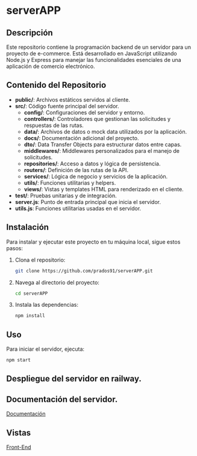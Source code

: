 # serverAPP

## Descripción

Este repositorio contiene la programación backend de un servidor para un proyecto de e-commerce. Está desarrollado en JavaScript utilizando Node.js y Express para manejar las funcionalidades esenciales de una aplicación de comercio electrónico.

## Contenido del Repositorio

- **public/**: Archivos estáticos servidos al cliente.
- **src/**: Código fuente principal del servidor.
  - **config/**: Configuraciones del servidor y entorno.
  - **controllers/**: Controladores que gestionan las solicitudes y respuestas de las rutas.
  - **data/**: Archivos de datos o mock data utilizados por la aplicación.
  - **docs/**: Documentación adicional del proyecto.
  - **dto/**: Data Transfer Objects para estructurar datos entre capas.
  - **middlewares/**: Middlewares personalizados para el manejo de solicitudes.
  - **repositories/**: Acceso a datos y lógica de persistencia.
  - **routers/**: Definición de las rutas de la API.
  - **services/**: Lógica de negocio y servicios de la aplicación.
  - **utils/**: Funciones utilitarias y helpers.
  - **views/**: Vistas y templates HTML para renderizado en el cliente.
- **test/**: Pruebas unitarias y de integración.
- **server.js**: Punto de entrada principal que inicia el servidor.
- **utils.js**: Funciones utilitarias usadas en el servidor.

## Instalación

Para instalar y ejecutar este proyecto en tu máquina local, sigue estos pasos:

1. Clona el repositorio:
    ```bash
    git clone https://github.com/prados91/serverAPP.git
    ```
2. Navega al directorio del proyecto:
    ```bash
    cd serverAPP
    ```
3. Instala las dependencias:
    ```bash
    npm install
    ```

## Uso

Para iniciar el servidor, ejecuta:
```bash
npm start
```
## Despliegue del servidor en railway.
## Documentación del servidor.
[Documentación](https://coderbasketstore.up.railway.app/api/docs)

## Vistas
[Front-End](https://coderbasketstore.netlify.app/)

